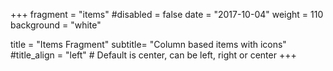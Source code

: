+++
fragment = "items"
#disabled = false
date = "2017-10-04"
weight = 110
background = "white"

title = "Items Fragment"
subtitle= "Column based items with icons"
#title_align = "left" # Default is center, can be left, right or center
+++
